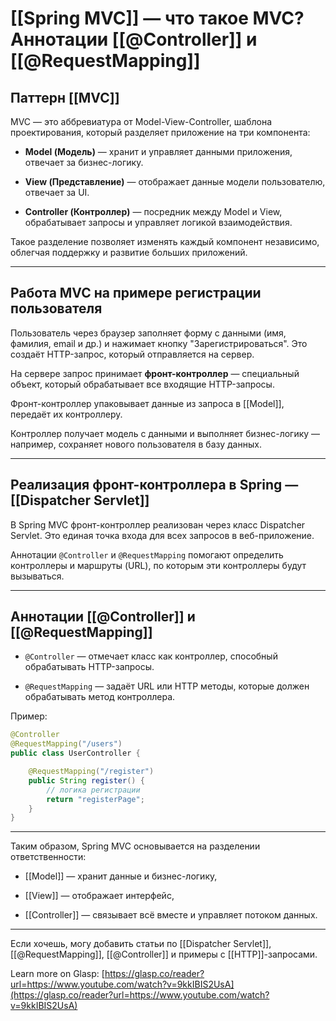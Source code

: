 # [[Spring MVC]] — что такое MVC? Аннотации [[@Controller]] и [[@RequestMapping]]

## Паттерн [[MVC]]

MVC — это аббревиатура от Model-View-Controller, шаблона проектирования, который разделяет приложение на три компонента:

- **Model (Модель)** — хранит и управляет данными приложения, отвечает за бизнес-логику.
    
- **View (Представление)** — отображает данные модели пользователю, отвечает за UI.
    
- **Controller (Контроллер)** — посредник между Model и View, обрабатывает запросы и управляет логикой взаимодействия.
    

Такое разделение позволяет изменять каждый компонент независимо, облегчая поддержку и развитие больших приложений.

---

## Работа MVC на примере регистрации пользователя

Пользователь через браузер заполняет форму с данными (имя, фамилия, email и др.) и нажимает кнопку "Зарегистрироваться". Это создаёт HTTP-запрос, который отправляется на сервер.

На сервере запрос принимает **фронт-контроллер** — специальный объект, который обрабатывает все входящие HTTP-запросы.

Фронт-контроллер упаковывает данные из запроса в [[Model]], передаёт их контроллеру.

Контроллер получает модель с данными и выполняет бизнес-логику — например, сохраняет нового пользователя в базу данных.

---

## Реализация фронт-контроллера в Spring — [[Dispatcher Servlet]]

В Spring MVC фронт-контроллер реализован через класс Dispatcher Servlet. Это единая точка входа для всех запросов в веб-приложение.

Аннотации `@Controller` и `@RequestMapping` помогают определить контроллеры и маршруты (URL), по которым эти контроллеры будут вызываться.

---

## Аннотации [[@Controller]] и [[@RequestMapping]]

- `@Controller` — отмечает класс как контроллер, способный обрабатывать HTTP-запросы.
    
- `@RequestMapping` — задаёт URL или HTTP методы, которые должен обрабатывать метод контроллера.
    

Пример:

```java
@Controller
@RequestMapping("/users")
public class UserController {

    @RequestMapping("/register")
    public String register() {
        // логика регистрации
        return "registerPage";
    }
}
```

---

Таким образом, Spring MVC основывается на разделении ответственности:

- [[Model]] — хранит данные и бизнес-логику,
    
- [[View]] — отображает интерфейс,
    
- [[Controller]] — связывает всё вместе и управляет потоком данных.
    

---

Если хочешь, могу добавить статьи по [[Dispatcher Servlet]], [[@RequestMapping]], [[@Controller]] и примеры с [[HTTP]]-запросами.

Learn more on Glasp: [https://glasp.co/reader?url=https://www.youtube.com/watch?v=9kkIBIS2UsA](https://glasp.co/reader?url=https://www.youtube.com/watch?v=9kkIBIS2UsA)
